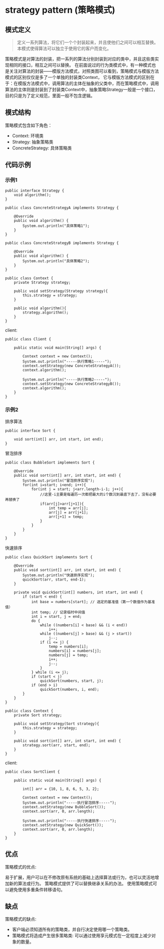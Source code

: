 # strategy pattern (策略模式)

## 模式定义
> 定义一系列算法，将它们一个个封装起来，并且使他们之间可以相互替换。本模式使得算法可以独立于使用它的客户而变化。

策略模式是对算法的封装，把一系列的算法分别封装到对应的类中，并且这些类实现相同的接口，相互之间可以替换。
在前面说过的行为类模式中，有一种模式也是关注对算法的封装——模版方法模式，对照类图可以看到，策略模式与模版方法模式的区别仅仅是多了一个单独的封装类Context，
它与模版方法模式的区别在于：在模版方法模式中，调用算法的主体在抽象的父类中，而在策略模式中，调用算法的主体则是封装到了封装类Context中，抽象策略Strategy一般是一个接口，目的只是为了定义规范，里面一般不包含逻辑。

## 模式结构
策略模式包含如下角色：

* Context: 环境类
* Strategy: 抽象策略类
* ConcreteStrategy: 具体策略类

## 代码示例
### 示例1

```
public interface Strategy {
    void algorithm();
}
```

```
public class ConcreteStrategyA implements Strategy {

    @Override
    public void algorithm() {
        System.out.println("具体策略1");
    }
}
```

```
public class ConcreteStrategyB implements Strategy {

    @Override
    public void algorithm() {
        System.out.println("具体策略2");
    }
}
```

```
public class Context {
    private Strategy strategy;

    public void setStrategy(Strategy strategy){
        this.strategy = strategy;
    }

    public void algorithm(){
        strategy.algorithm();
    }
}
```

client:
```
public class Client {

    public static void main(String[] args) {

        Context context = new Context();
        System.out.println("-----执行策略1-----");
        context.setStrategy(new ConcreteStrategyA());
        context.algorithm();

        System.out.println("-----执行策略2-----");
        context.setStrategy(new ConcreteStrategyB());
        context.algorithm();
    }
}
```

### 示例2
排序算法
```
public interface Sort {

    void sort(int[] arr, int start, int end);
}
```

冒泡排序
```
public class BubbleSort implements Sort {

    @Override
    public void sort(int[] arr, int start, int end) {
        System.out.println("冒泡排序实现");
        for(int i=start; i<end; i++){
            for(int j = start; j<arr.length-i-1; j++){
                //这里-i主要是每遍历一次都把最大的i个数沉到最底下去了，没有必要再替换了
                if(arr[j]>arr[j+1]){
                    int temp = arr[j];
                    arr[j] = arr[j+1];
                    arr[j+1] = temp;
                }
            }
        }
    }
}
```

快速排序
```
public class QuickSort implements Sort {

    @Override
    public void sort(int[] arr, int start, int end) {
        System.out.println("快速排序实现");
        quickSort(arr, start, end-1);
    }

    private void quickSort(int[] numbers, int start, int end) {
        if (start < end) {
            int base = numbers[start]; // 选定的基准值（第一个数值作为基准值）
            int temp; // 记录临时中间值
            int i = start, j = end;
            do {
                while ((numbers[i] < base) && (i < end))
                    i++;
                while ((numbers[j] > base) && (j > start))
                    j--;
                if (i <= j) {
                    temp = numbers[i];
                    numbers[i] = numbers[j];
                    numbers[j] = temp;
                    i++;
                    j--;
                }
            } while (i <= j);
            if (start < j)
                quickSort(numbers, start, j);
            if (end > i)
                quickSort(numbers, i, end);
        }
    }
}
```

```
public class Context {
    private Sort strategy;

    public void setStrategy(Sort strategy){
        this.strategy = strategy;
    }

    public void sort(int[] arr, int start, int end) {
        strategy.sort(arr, start, end);
    }
}
```

client:
```
public class SortClient {

    public static void main(String[] args) {

        int[] arr = {10, 1, 8, 6, 5, 3, 2};

        Context context = new Context();
        System.out.println("-----执行冒泡排序-----");
        context.setStrategy(new BubbleSort());
        context.sort(arr, 0, arr.length);

        System.out.println("-----执行快速排序-----");
        context.setStrategy(new QuickSort());
        context.sort(arr, 0, arr.length);
    }
}
```

## 优点
策略模式的优点:

易于扩展，用户可以在不修改原有系统的基础上选择算法或行为，也可以灵活地增加新的算法或行为。
策略模式提供了可以替换继承关系的办法。
使用策略模式可以避免使用多重条件转移语句。

## 缺点
策略模式的缺点:

* 客户端必须知道所有的策略类，并自行决定使用哪一个策略类。
* 策略模式将造成产生很多策略类: 可以通过使用享元模式在一定程度上减少对象的数量。




